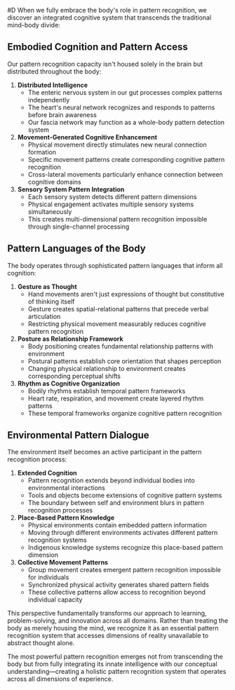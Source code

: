  #D When we fully embrace the body's role in pattern recognition, we discover an integrated cognitive system that transcends the traditional mind-body divide:

## Embodied Cognition and Pattern Access

Our pattern recognition capacity isn't housed solely in the brain but distributed throughout the body:

1. **Distributed Intelligence**
    - The enteric nervous system in our gut processes complex patterns independently
    - The heart's neural network recognizes and responds to patterns before brain awareness
    - Our fascia network may function as a whole-body pattern detection system
2. **Movement-Generated Cognitive Enhancement**
    - Physical movement directly stimulates new neural connection formation
    - Specific movement patterns create corresponding cognitive pattern recognition
    - Cross-lateral movements particularly enhance connection between cognitive domains
3. **Sensory System Pattern Integration**
    - Each sensory system detects different pattern dimensions
    - Physical engagement activates multiple sensory systems simultaneously
    - This creates multi-dimensional pattern recognition impossible through single-channel processing

## Pattern Languages of the Body

The body operates through sophisticated pattern languages that inform all cognition:

1. **Gesture as Thought**
    - Hand movements aren't just expressions of thought but constitutive of thinking itself
    - Gesture creates spatial-relational patterns that precede verbal articulation
    - Restricting physical movement measurably reduces cognitive pattern recognition
2. **Posture as Relationship Framework**
    - Body positioning creates fundamental relationship patterns with environment
    - Postural patterns establish core orientation that shapes perception
    - Changing physical relationship to environment creates corresponding perceptual shifts
3. **Rhythm as Cognitive Organization**
    - Bodily rhythms establish temporal pattern frameworks
    - Heart rate, respiration, and movement create layered rhythm patterns
    - These temporal frameworks organize cognitive pattern recognition

## Environmental Pattern Dialogue

The environment itself becomes an active participant in the pattern recognition process:

1. **Extended Cognition**
    - Pattern recognition extends beyond individual bodies into environmental interactions
    - Tools and objects become extensions of cognitive pattern systems
    - The boundary between self and environment blurs in pattern recognition processes
2. **Place-Based Pattern Knowledge**
    - Physical environments contain embedded pattern information
    - Moving through different environments activates different pattern recognition systems
    - Indigenous knowledge systems recognize this place-based pattern dimension
3. **Collective Movement Patterns**
    - Group movement creates emergent pattern recognition impossible for individuals
    - Synchronized physical activity generates shared pattern fields
    - These collective patterns allow access to recognition beyond individual capacity

This perspective fundamentally transforms our approach to learning, problem-solving, and innovation across all domains. Rather than treating the body as merely housing the mind, we recognize it as an essential pattern recognition system that accesses dimensions of reality unavailable to abstract thought alone.

The most powerful pattern recognition emerges not from transcending the body but from fully integrating its innate intelligence with our conceptual understanding—creating a holistic pattern recognition system that operates across all dimensions of experience.